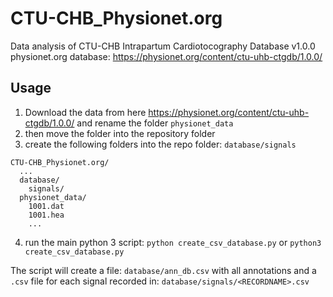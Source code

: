 # CTU-CHB_Physionet.org
Data analysis of CTU-CHB Intrapartum Cardiotocography Database v1.0.0 physionet.org database: https://physionet.org/content/ctu-uhb-ctgdb/1.0.0/

## Usage

1. Download the data from here https://physionet.org/content/ctu-uhb-ctgdb/1.0.0/ and rename the folder `physionet_data`
2. then move the folder into the repository folder
3. create the following folders into the repo folder: `database/signals`
```
CTU-CHB_Physionet.org/
  ...
  database/
    signals/
  physionet_data/
    1001.dat
    1001.hea
    ...
```
4. run the main python 3 script: `python create_csv_database.py` or `python3 create_csv_database.py`

The script will create a file: `database/ann_db.csv` with all annotations and a `.csv` file for each signal recorded in: `database/signals/<RECORDNAME>.csv`
